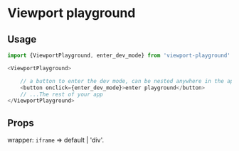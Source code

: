 # Viewport playground

## Usage

```ts
import {ViewportPlayground, enter_dev_mode} from 'viewport-playground'

<ViewportPlayground>

    // a button to enter the dev mode, can be nested anywhere in the app
    <button onclick={enter_dev_mode}>enter playground</button>
    // ...The rest of your app
</ViewportPlayground>
```

## Props

wrapper: `iframe` => default | 'div'.
